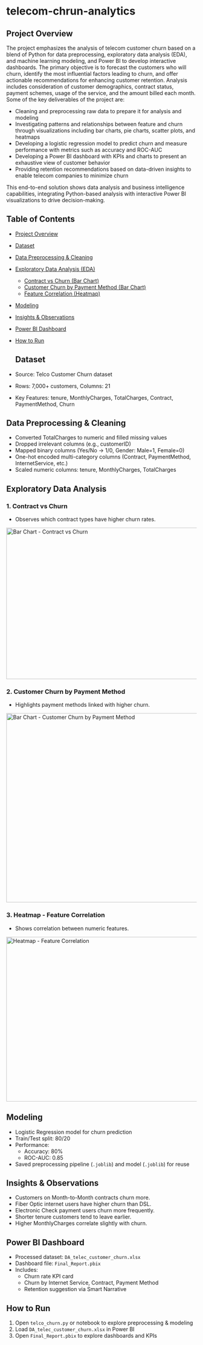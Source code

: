 # telecom-chrun-analytics

## Project Overview
The project emphasizes the analysis of telecom customer churn based on a blend of Python for data preprocessing, exploratory data analysis (EDA), and machine learning modeling, and Power BI to develop interactive dashboards.
The primary objective is to forecast the customers who will churn, identify the most influential factors leading to churn, and offer actionable recommendations for enhancing customer retention. Analysis includes consideration of customer demographics, contract status, payment schemes, usage of the service, and the amount billed each month.
Some of the key deliverables of the project are:
- Cleaning and preprocessing raw data to prepare it for analysis and modeling
- Investigating patterns and relationships between feature and churn through visualizations including bar charts, pie charts, scatter plots, and heatmaps
- Developing a logistic regression model to predict churn and measure performance with metrics such as accuracy and ROC-AUC
- Developing a Power BI dashboard with KPIs and charts to present an exhaustive view of customer behavior
- Providing retention recommendations based on data-driven insights to enable telecom companies to minimize churn
  
This end-to-end solution shows data analysis and business intelligence capabilities, integrating Python-based analysis with interactive Power BI visualizations to drive decision-making.

## Table of Contents
- [Project Overview](#Project-Overview)
- [Dataset](#Dataset)
- [Data Preprocessing & Cleaning](#Data-Preprocessing-&-Cleaning)
- [Exploratory Data Analysis (EDA)](#Exploratory-Data-Analysis)
  - [Contract vs Churn (Bar Chart)](#1.-Contract-vs-Churn)
  - [Customer Churn by Payment Method (Bar Chart)](#2.-Customer-Churn-by-Payment-Method)
  - [Feature Correlation (Heatmap)](#3.-Heatmap---Feature-Correlation)
- [Modeling](#Modeling)
- [Insights & Observations](#Insights-&-Observations)
- [Power BI Dashboard](#Power-BI-Dashboard)
- [How to Run](#How-to-Run)

  ## Dataset
- Source: Telco Customer Churn dataset
- Rows: 7,000+ customers, Columns: 21
- Key Features: tenure, MonthlyCharges, TotalCharges, Contract, PaymentMethod, Churn

## Data Preprocessing & Cleaning
- Converted TotalCharges to numeric and filled missing values
- Dropped irrelevant columns (e.g., customerID)
- Mapped binary columns (Yes/No → 1/0, Gender: Male=1, Female=0)
- One-hot encoded multi-category columns (Contract, PaymentMethod, InternetService, etc.)
- Scaled numeric columns: tenure, MonthlyCharges, TotalCharges

## Exploratory Data Analysis

### 1. Contract vs Churn
- Observes which contract types have higher churn rates.
<img width="600" height="400" alt="Bar Chart -  Contract vs Churn" src="https://github.com/user-attachments/assets/7a618aa8-3d0b-453e-aa81-e66f37dbb373" />

### 2. Customer Churn by Payment Method
- Highlights payment methods linked with higher churn.
<img width="1000" height="500" alt="Bar Chart - Customer Churn by Payment Method" src="https://github.com/user-attachments/assets/fb0735cc-b990-479e-a955-5613dbc271f6" />

### 3. Heatmap - Feature Correlation
- Shows correlation between numeric features.
<img width="636" height="435" alt="Heatmap - Feature Correlation" src="https://github.com/user-attachments/assets/e1cc0044-bbf0-4981-afaf-e99ac13f199d" />

## Modeling
- Logistic Regression model for churn prediction
- Train/Test split: 80/20
- Performance:
  - Accuracy: 80%
  - ROC-AUC: 0.85
- Saved preprocessing pipeline (`.joblib`) and model (`.joblib`) for reuse

## Insights & Observations
- Customers on Month-to-Month contracts churn more.
- Fiber Optic internet users have higher churn than DSL.
- Electronic Check payment users churn more frequently.
- Shorter tenure customers tend to leave earlier.
- Higher MonthlyCharges correlate slightly with churn.

## Power BI Dashboard
- Processed dataset: `DA_telec_customer_churn.xlsx`
- Dashboard file: `Final_Report.pbix`
- Includes:
  - Churn rate KPI card
  - Churn by Internet Service, Contract, Payment Method
  - Retention suggestion via Smart Narrative

## How to Run
1. Open `telco_churn.py` or notebook to explore preprocessing & modeling
2. Load `DA_telec_customer_churn.xlsx` in Power BI
3. Open `Final_Report.pbix` to explore dashboards and KPIs
